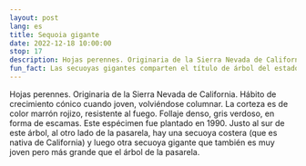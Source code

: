 ```yaml
---
layout: post
lang: es
title: Sequoia gigante
date: 2022-12-18 10:00:00
stop: 17
description: Hojas perennes. Originaria de la Sierra Nevada de California.
fun_fact: Las secuoyas gigantes comparten el título de árbol del estado de California con la secuoya de California
---
```

Hojas perennes. Originaria de la Sierra Nevada de California. Hábito de crecimiento cónico cuando joven, volviéndose columnar. La corteza es de color marrón rojizo, resistente al fuego. Follaje denso, gris verdoso, en forma de escamas. Este espécimen fue plantado en 1990. Justo al sur de este árbol, al otro lado de la pasarela, hay una secuoya costera (que es nativa de California) y luego otra secuoya gigante que también es muy joven pero más grande que el árbol de la pasarela.
